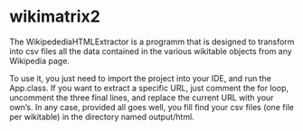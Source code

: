 # wikimatrix2

The WikipedediaHTMLExtractor is a programm that is designed to transform into csv files all
the data contained in the various wikitable objects from any Wikipedia page.

To use it, you just need to import the project into your IDE, and run the App.class. If you want to
extract a specific URL, just comment the for loop, uncomment the three final lines, and replace the
current URL with your own’s. In any case, provided all goes well, you fill find your csv files (one file per
wikitable) in the directory named output/html.
